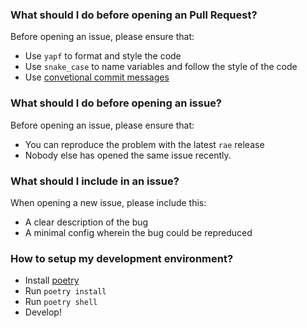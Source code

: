 ### What should I do before opening an Pull Request?

Before opening an issue, please ensure that:
  - Use `yapf` to format and style the code
  - Use `snake_case` to name variables and follow the style of the code
  - Use [convetional commit messages](https://www.conventionalcommits.org/en/v1.0.0/#summary)

### What should I do before opening an issue?

Before opening an issue, please ensure that:
  - You can reproduce the problem with the latest `rae` release
  - Nobody else has opened the same issue recently.

### What should I include in an issue?

When opening a new issue, please include this:
  - A clear description of the bug
  - A minimal config wherein the bug could be repreduced

### How to setup my development environment?
  - Install [poetry](https://python-poetry.org/docs/#installation)
  - Run `poetry install`
  - Run `poetry shell`
  - Develop!
